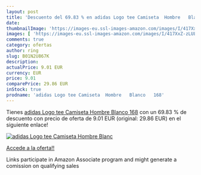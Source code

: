 ```yaml
---
layout: post
title: 'Descuento del 69.83 % en adidas Logo tee Camiseta  Hombre   Blanc'
date: 
thumbnailImage: 'https://images-eu.ssl-images-amazon.com/images/I/417XxZ-zLUL._SL200_.jpg'
images: [ 'https://images-eu.ssl-images-amazon.com/images/I/417XxZ-zLUL._SL200_.jpg' ]
comments: true
category: ofertas
author: ring
slug: B01N2U867K
description:
actualPrice: 9.01 EUR
currency: EUR
price: 9.01
comparePrice: 29.86 EUR
inStock: true
prodname: 'adidas Logo tee Camiseta  Hombre   Blanco   168'
---
```


Tienes [adidas Logo tee Camiseta  Hombre   Blanco   168](https://www.amazon.es/dp/B01N2U867K/?tag=tolees-21) con un 69.83 % de descuento con precio de oferta de 9.01 EUR (original: 29.86 EUR) en el siguiente enlace!

[![adidas Logo tee Camiseta  Hombre   Blanc](https://images-eu.ssl-images-amazon.com/images/I/417XxZ-zLUL._SL200_.jpg)](https://www.amazon.es/dp/B01N2U867K/?tag=tolees-21)

[Accede a la oferta!!](https://www.amazon.es/dp/B01N2U867K/?tag=tolees-21)

Links participate in Amazon Associate program and might generate a comission on qualifying sales


